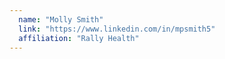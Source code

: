 ```yaml
---
  name: "Molly Smith"
  link: "https://www.linkedin.com/in/mpsmith5"
  affiliation: "Rally Health"
---
```

